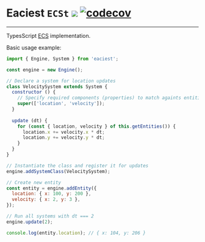 # Eaciest `ECSt` ![](https://github.com/Badrpas/eaciest/workflows/Tests/badge.svg) [![codecov](https://codecov.io/gh/Badrpas/eaciest/branch/master/graph/badge.svg)](https://codecov.io/gh/Badrpas/eaciest)
---
TypesScript [ECS](https://en.wikipedia.org/wiki/Entity_component_system) implementation.

Basic usage example:
```js
import { Engine, System } from 'eaciest';

const engine = new Engine();

// Declare a system for location updates
class VelocitySystem extends System {
  constructor () {
    // Specify required components (properties) to match againts entities
    super(['location', 'velocity']);
  }
  
  update (dt) {
    for (const { location, velocity } of this.getEntities()) {
      location.x += velocity.x * dt;
      location.y += velocity.y * dt;
    }
  }
}

// Instantiate the class and register it for updates
engine.addSystemClass(VelocitySystem);

// Create new entity
const entity = engine.addEntity({ 
  location: { x: 100, y: 200 },
  velocity: { x: 2, y: 3 },
});

// Run all systems with dt === 2
engine.update(2);

console.log(entity.location); // { x: 104, y: 206 }

```
